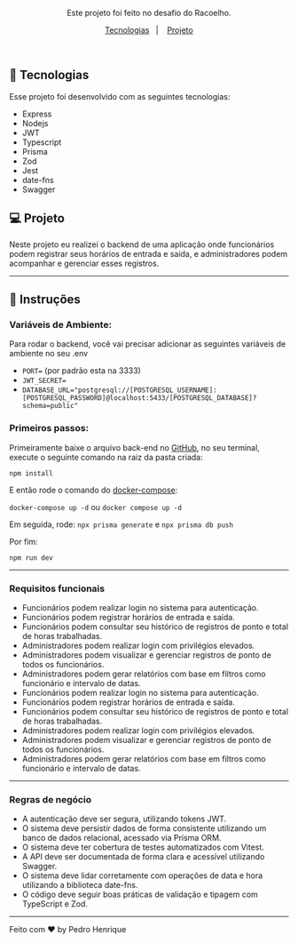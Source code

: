 <p align="center">
Este projeto foi feito no desafio do Racoelho. <br/>
</p>

<p align="center">
  <a href="#-tecnologias">Tecnologias</a>&nbsp;&nbsp;&nbsp;|&nbsp;&nbsp;&nbsp;
  <a href="#-projeto">Projeto</a>
</p>

<br>

## 🚀 Tecnologias

Esse projeto foi desenvolvido com as seguintes tecnologias:

- Express
- Nodejs
- JWT
- Typescript
- Prisma
- Zod
- Jest
- date-fns
- Swagger

## 💻 Projeto

Neste projeto eu realizei o backend de uma aplicação onde funcionários podem registrar seus horários de entrada e saída, e administradores podem acompanhar e gerenciar esses registros.

---

## 🤔 Instruções

### Variáveis de Ambiente:

Para rodar o backend, você vai precisar adicionar as seguintes variáveis de ambiente no seu .env

- `PORT=` (por padrão esta na 3333)
- `JWT_SECRET=`
- `DATABASE_URL="postgresql://[POSTGRESQL_USERNAME]:[POSTGRESQL_PASSWORD]@localhost:5433/[POSTGRESQL_DATABASE]?schema=public"`

### Primeiros passos:

Primeiramente baixe o arquivo back-end no [GitHub](https://github.com/pdro-h0/sistema-de-pontos-backend), no seu terminal, execute o seguinte comando na raiz da pasta criada:

`npm install`

E então rode o comando do [docker-compose](https://docs.docker.com/compose/):

`docker-compose up -d`
ou
`docker compose up -d`

Em seguida, rode:
`npx prisma generate`
e
`npx prisma db push`

Por fim:

`npm run dev`

---

### Requisitos funcionais

- Funcionários podem realizar login no sistema para autenticação.
- Funcionários podem registrar horários de entrada e saída.
- Funcionários podem consultar seu histórico de registros de ponto e total de horas trabalhadas.
- Administradores podem realizar login com privilégios elevados.
- Administradores podem visualizar e gerenciar registros de ponto de todos os funcionários.
- Administradores podem gerar relatórios com base em filtros como funcionário e intervalo de datas.
- Funcionários podem realizar login no sistema para autenticação.
- Funcionários podem registrar horários de entrada e saída.
- Funcionários podem consultar seu histórico de registros de ponto e total de horas trabalhadas.
- Administradores podem realizar login com privilégios elevados.
- Administradores podem visualizar e gerenciar registros de ponto de todos os funcionários.
- Administradores podem gerar relatórios com base em filtros como funcionário e intervalo de datas.

---

### Regras de negócio

- A autenticação deve ser segura, utilizando tokens JWT.
- O sistema deve persistir dados de forma consistente utilizando um banco de dados relacional, acessado via Prisma ORM.
- O sistema deve ter cobertura de testes automatizados com Vitest.
- A API deve ser documentada de forma clara e acessível utilizando Swagger.
- O sistema deve lidar corretamente com operações de data e hora utilizando a biblioteca date-fns.
- O código deve seguir boas práticas de validação e tipagem com TypeScript e Zod.

---

Feito com ♥ by Pedro Henrique
